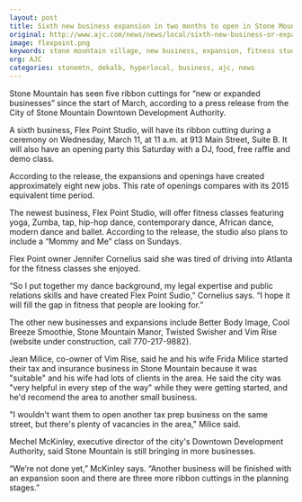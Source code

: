 ```yaml
---
layout: post
title: Sixth new business expansion in two months to open in Stone Mountain Village
original: http://www.ajc.com/news/news/local/sixth-new-business-or-expansion-two-months-open-st/nrKmg/
image: flexpoint.png
keywords: stone mountain village, new business, expansion, fitness studio, tax prep
org: AJC
categories: stonemtn, dekalb, hyperlocal, business, ajc, news
---
```


Stone Mountain has seen five ribbon cuttings for “new or expanded businesses” since the start of March, according to a press release from the City of Stone Mountain Downtown Development Authority.

<!--break-->

A sixth business, Flex Point Studio, will have its ribbon cutting during a ceremony on Wednesday, March 11, at 11 a.m. at 913 Main Street, Suite B. It will also have an opening party this Saturday with a DJ, food, free raffle and demo class.

According to the release, the expansions and openings have created approximately eight new jobs. This rate of openings compares with its 2015 equivalent time period.

The newest business, Flex Point Studio, will offer fitness classes featuring yoga, Zumba, tap, hip-hop dance, contemporary dance, African dance, modern dance and ballet. According to the release, the studio also plans to include a “Mommy and Me” class on Sundays.

Flex Point owner Jennifer Cornelius said she was tired of driving into Atlanta for the fitness classes she enjoyed.

“So I put together my dance background, my legal expertise and public relations skills and have created Flex Point Sudio,” Cornelius says. “I hope it will fill the gap in fitness that people are looking for.”

The other new businesses and expansions include Better Body Image, Cool Breeze Smoothie, Stone Mountain Manor, Twisted Swisher and Vim Rise (website under construction, call 770-217-9882). 

Jean Milice, co-owner of Vim Rise, said he and his wife Frida Milice started their tax and insurance business in Stone Mountain because it was "suitable" and his wife had lots of clients in the area. He said the city was "very helpful in every step of the way" while they were getting started, and he'd recomend the area to another small business. 

"I wouldn't want them to open another tax prep business on the same street, but there's plenty of vacancies in the area," Milice said. 

Mechel McKinley, executive director of the city's Downtown Development Authority, said Stone Mountain is still bringing in more businesses.

“We’re not done yet,” McKinley says. “Another business will be finished with an expansion soon and there are three more ribbon cuttings in the planning stages.” 